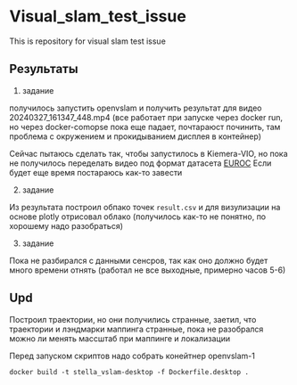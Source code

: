 # Visual_slam_test_issue
This is repository for visual slam test issue

## Результаты

1) задание

получилось запустить openvslam и получить результат для видео 20240327_161347_448.mp4 (все работает при запуске через docker run, но через docker-comopse пока еще падает, почтараюст починить, там проблема с окружением и прокидыванием дисплея в контейнер)

Сейчас пытаюсь сделать так, чтобы запустилось в Kiemera-VIO, но пока не получилось переделать видео под формат датасета [EUROC](https://projects.asl.ethz.ch/datasets/doku.php?id=kmavvisualinertialdatasets)
Если будет еще время постараюсь как-то завести

2) задание

Из результата построил обпако точек ```result.csv``` и для визулизации на основе plotly отрисовал облако (получилось как-то не понятно, по хорошему надо разобраться)

3) задание

Пока не разбирался с данными сенсров, так как оно должно будет много времени отнять (работал не все выходные, примерно часов 5-6)


## Upd

Построил траектории, но они получились странные, заетил, что траектории и лэндмарки маппинга странные, пока не разобрался можно ли менять массштаб при маппинге и локализации

Перед запуском скриптов надо собрать конейтнер openvslam-1
```commandline
docker build -t stella_vslam-desktop -f Dockerfile.desktop .
```
